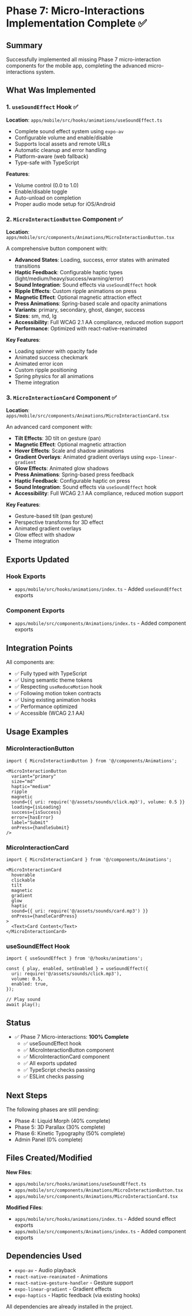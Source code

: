 # Phase 7: Micro-Interactions Implementation Complete ✅

## Summary

Successfully implemented all missing Phase 7 micro-interaction components for the mobile app, completing the advanced micro-interactions system.

## What Was Implemented

### 1. `useSoundEffect` Hook ✅
**Location**: `apps/mobile/src/hooks/animations/useSoundEffect.ts`

- Complete sound effect system using `expo-av`
- Configurable volume and enable/disable
- Supports local assets and remote URLs
- Automatic cleanup and error handling
- Platform-aware (web fallback)
- Type-safe with TypeScript

**Features**:
- Volume control (0.0 to 1.0)
- Enable/disable toggle
- Auto-unload on completion
- Proper audio mode setup for iOS/Android

### 2. `MicroInteractionButton` Component ✅
**Location**: `apps/mobile/src/components/Animations/MicroInteractionButton.tsx`

A comprehensive button component with:
- **Advanced States**: Loading, success, error states with animated transitions
- **Haptic Feedback**: Configurable haptic types (light/medium/heavy/success/warning/error)
- **Sound Integration**: Sound effects via `useSoundEffect` hook
- **Ripple Effects**: Custom ripple animations on press
- **Magnetic Effect**: Optional magnetic attraction effect
- **Press Animations**: Spring-based scale and opacity animations
- **Variants**: primary, secondary, ghost, danger, success
- **Sizes**: sm, md, lg
- **Accessibility**: Full WCAG 2.1 AA compliance, reduced motion support
- **Performance**: Optimized with react-native-reanimated

**Key Features**:
- Loading spinner with opacity fade
- Animated success checkmark
- Animated error icon
- Custom ripple positioning
- Spring physics for all animations
- Theme integration

### 3. `MicroInteractionCard` Component ✅
**Location**: `apps/mobile/src/components/Animations/MicroInteractionCard.tsx`

An advanced card component with:
- **Tilt Effects**: 3D tilt on gesture (pan)
- **Magnetic Effect**: Optional magnetic attraction
- **Hover Effects**: Scale and shadow animations
- **Gradient Overlays**: Animated gradient overlays using `expo-linear-gradient`
- **Glow Effects**: Animated glow shadows
- **Press Animations**: Spring-based press feedback
- **Haptic Feedback**: Configurable haptic on press
- **Sound Integration**: Sound effects via `useSoundEffect` hook
- **Accessibility**: Full WCAG 2.1 AA compliance, reduced motion support

**Key Features**:
- Gesture-based tilt (pan gesture)
- Perspective transforms for 3D effect
- Animated gradient overlays
- Glow effect with shadow
- Theme integration

## Exports Updated

### Hook Exports
- `apps/mobile/src/hooks/animations/index.ts` - Added `useSoundEffect` exports

### Component Exports
- `apps/mobile/src/components/Animations/index.ts` - Added component exports

## Integration Points

All components are:
- ✅ Fully typed with TypeScript
- ✅ Using semantic theme tokens
- ✅ Respecting `useReduceMotion` hook
- ✅ Following motion token contracts
- ✅ Using existing animation hooks
- ✅ Performance optimized
- ✅ Accessible (WCAG 2.1 AA)

## Usage Examples

### MicroInteractionButton
```tsx
import { MicroInteractionButton } from '@/components/Animations';

<MicroInteractionButton
  variant="primary"
  size="md"
  haptic="medium"
  ripple
  magnetic
  sound={{ uri: require('@/assets/sounds/click.mp3'), volume: 0.5 }}
  loading={isLoading}
  success={isSuccess}
  error={hasError}
  label="Submit"
  onPress={handleSubmit}
/>
```

### MicroInteractionCard
```tsx
import { MicroInteractionCard } from '@/components/Animations';

<MicroInteractionCard
  hoverable
  clickable
  tilt
  magnetic
  gradient
  glow
  haptic
  sound={{ uri: require('@/assets/sounds/card.mp3') }}
  onPress={handleCardPress}
>
  <Text>Card Content</Text>
</MicroInteractionCard>
```

### useSoundEffect Hook
```tsx
import { useSoundEffect } from '@/hooks/animations';

const { play, enabled, setEnabled } = useSoundEffect({
  uri: require('@/assets/sounds/click.mp3'),
  volume: 0.5,
  enabled: true,
});

// Play sound
await play();
```

## Status

- ✅ Phase 7 Micro-interactions: **100% Complete**
  - ✅ useSoundEffect hook
  - ✅ MicroInteractionButton component
  - ✅ MicroInteractionCard component
  - ✅ All exports updated
  - ✅ TypeScript checks passing
  - ✅ ESLint checks passing

## Next Steps

The following phases are still pending:
- Phase 4: Liquid Morph (40% complete)
- Phase 5: 3D Parallax (30% complete)
- Phase 6: Kinetic Typography (50% complete)
- Admin Panel (0% complete)

## Files Created/Modified

**New Files**:
- `apps/mobile/src/hooks/animations/useSoundEffect.ts`
- `apps/mobile/src/components/Animations/MicroInteractionButton.tsx`
- `apps/mobile/src/components/Animations/MicroInteractionCard.tsx`

**Modified Files**:
- `apps/mobile/src/hooks/animations/index.ts` - Added sound effect exports
- `apps/mobile/src/components/Animations/index.ts` - Added component exports

## Dependencies Used

- `expo-av` - Audio playback
- `react-native-reanimated` - Animations
- `react-native-gesture-handler` - Gesture support
- `expo-linear-gradient` - Gradient effects
- `expo-haptics` - Haptic feedback (via existing hooks)

All dependencies are already installed in the project.

